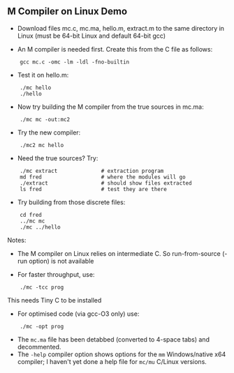## M Compiler on Linux Demo

* Download files mc.c, mc.ma, hello.m, extract.m to the same directory in Linux
  (must be 64-bit Linux and default 64-bit gcc)

* An M compiler is needed first. Create this from the C file as follows:
````
    gcc mc.c -omc -lm -ldl -fno-builtin
````
* Test it on hello.m:
````
    ./mc hello
    ./hello
````
* Now try building the M compiler from the true sources in mc.ma:
````
    ./mc mc -out:mc2
````
* Try the new compiler:
````
    ./mc2 mc hello
````
* Need the true sources? Try:
````
    ./mc extract              # extraction program
    md fred                   # where the modules will go
    ./extract                 # should show files extracted
    ls fred                   # test they are there
````
* Try building from those discrete files:
````
    cd fred
    ../mc mc
    ./mc ../hello
````

Notes:

* The M compiler on Linux relies on intermediate C. So run-from-source
  (-run option) is not available

* For faster throughput, use:
````
    ./mc -tcc prog
````
This needs Tiny C to be installed
* For optimised code (via gcc-O3 only) use:
````
    ./mc -opt prog
````
* The `mc.ma` file has been detabbed (converted to 4-space tabs) and decommented.
* The `-help` compiler option shows options for the `mm` Windows/native x64 compiler; I haven't yet done a help file for `mc/mu` C/Linux versions.
